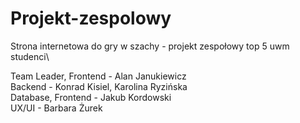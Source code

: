 # Projekt-zespolowy
Strona internetowa do gry w szachy - projekt zespołowy top 5 uwm studenci\

Team Leader, Frontend - Alan Janukiewicz\
Backend - Konrad Kisiel, Karolina Ryzińska\
Database, Frontend - Jakub Kordowski\
UX/UI - Barbara Żurek
